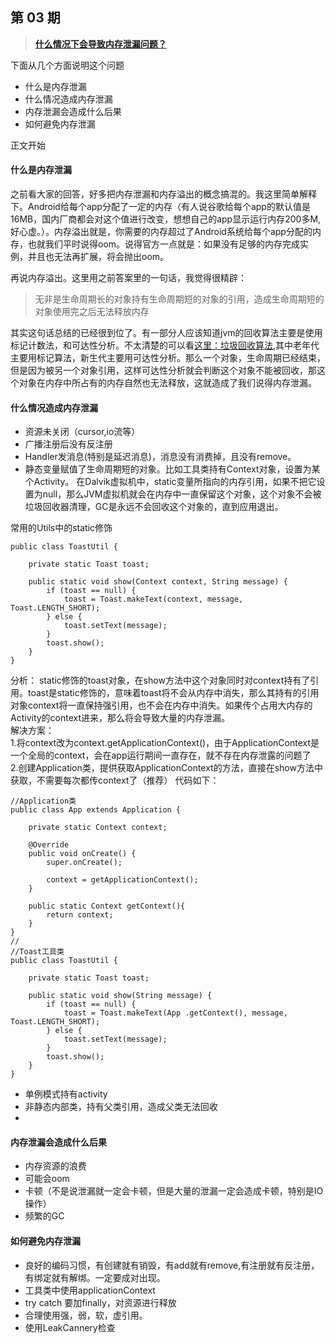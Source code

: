 ## 第 03 期

> [**什么情况下会导致内存泄漏问题？**](https://github.com/Moosphan/Android-Daily-Interview/issues/3)

下面从几个方面说明这个问题
* 什么是内存泄漏
* 什么情况造成内存泄漏
* 内存泄漏会造成什么后果
* 如何避免内存泄漏

正文开始

#### 什么是内存泄漏

之前看大家的回答，好多把内存泄漏和内存溢出的概念搞混的。我这里简单解释下。Android给每个app分配了一定的内存（有人说谷歌给每个app的默认值是16MB，国内厂商都会对这个值进行改变，想想自己的app显示运行内存200多M,好心虚。）。内存溢出就是，你需要的内存超过了Android系统给每个app分配的内存，也就我们平时说得oom。说得官方一点就是：如果没有足够的内存完成实例，并且也无法再扩展，将会抛出oom。

再说内存溢出。这里用之前答案里的一句话，我觉得很精辟：
> 无非是生命周期长的对象持有生命周期短的对象的引用，造成生命周期短的对象使用完之后无法释放内存

其实这句话总结的已经很到位了。有一部分人应该知道jvm的回收算法主要是使用标记计数法，和可达性分析。不太清楚的可以看[这里：垃圾回收算法](https://github.com/MoJieBlog/JVM-study/blob/master/垃圾回收.md),其中老年代主要用标记算法，新生代主要用可达性分析。那么一个对象，生命周期已经结束，但是因为被另一个对象引用，这样可达性分析就会判断这个对象不能被回收，那这个对象在内存中所占有的内存自然也无法释放，这就造成了我们说得内存泄漏。
#### 什么情况造成内存泄漏
* 资源未关闭（cursor,io流等）
* 广播注册后没有反注册
* Handler发消息(特别是延迟消息)，消息没有消费掉，且没有remove。
* 静态变量赋值了生命周期短的对象。比如工具类持有Context对象，设置为某个Activity。
在Dalvik虚拟机中，static变量所指向的内存引用，如果不把它设置为null，那么JVM虚拟机就会在内存中一直保留这个对象，这个对象不会被垃圾回收器清理，GC是永远不会回收这个对象的，直到应用退出。

常用的Utils中的static修饰
```
public class ToastUtil {

    private static Toast toast;

    public static void show(Context context, String message) {
        if (toast == null) {
            toast = Toast.makeText(context, message, Toast.LENGTH_SHORT);
        } else {
            toast.setText(message);
        }      
        toast.show();
    }
}
```
分析：
static修饰的toast对象，在show方法中这个对象同时对context持有了引用。toast是static修饰的，意味着toast将不会从内存中消失，那么其持有的引用对象context将一直保持强引用，也不会在内存中消失。如果传个占用大内存的Activity的context进来，那么将会导致大量的内存泄漏。  
解决方案：  
1.将context改为context.getApplicationContext()，由于ApplicationContext是一个全局的context，会在app运行期间一直存在，就不存在内存泄露的问题了  
2.创建Application类，提供获取ApplicationContext的方法，直接在show方法中获取，不需要每次都传context了（推荐） 代码如下： 
```
//Application类
public class App extends Application {

    private static Context context;

    @Override
    public void onCreate() {
        super.onCreate();

        context = getApplicationContext();
    }

    public static Context getContext(){
        return context;
    }
}
//
//Toast工具类
public class ToastUtil {

    private static Toast toast;

    public static void show(String message) {
        if (toast == null) {
            toast = Toast.makeText(App .getContext(), message, Toast.LENGTH_SHORT);
        } else {
            toast.setText(message);
        }      
        toast.show();
    }
}
```
* 单例模式持有activity
* 非静态内部类，持有父类引用，造成父类无法回收
* 


#### 内存泄漏会造成什么后果
* 内存资源的浪费
* 可能会oom
* 卡顿（不是说泄漏就一定会卡顿，但是大量的泄漏一定会造成卡顿，特别是IO操作）
* 频繁的GC

#### 如何避免内存泄漏

* 良好的编码习惯，有创建就有销毁，有add就有remove,有注册就有反注册，有绑定就有解绑。一定要成对出现。
* 工具类中使用applicationContext
* try catch 要加finally，对资源进行释放
* 合理使用强，弱，软，虚引用。
* 使用LeakCannery检查

